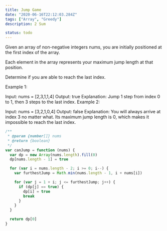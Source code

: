 ```yaml
---
title: Jump Game
date: "2020-06-16T22:12:03.284Z"
tags: ["Array", "Greedy"]
description: 2 Sum

status: todo
---
```


Given an array of non-negative integers nums, you are initially positioned at the first index of the array.

Each element in the array represents your maximum jump length at that position.

Determine if you are able to reach the last index.

Example 1:

Input: nums = [2,3,1,1,4]
Output: true
Explanation: Jump 1 step from index 0 to 1, then 3 steps to the last index.
Example 2:

Input: nums = [3,2,1,0,4]
Output: false
Explanation: You will always arrive at index 3 no matter what. Its maximum jump length is 0, which makes it impossible to reach the last index.

```javascript
/**
 * @param {number[]} nums
 * @return {boolean}
 */
var canJump = function (nums) {
  var dp = new Array(nums.length).fill(0)
  dp[nums.length - 1] = true

  for (var i = nums.length - 2; i >= 0; i--) {
    var furthestJump = Math.min(nums.length - 1, i + nums[i])

    for (var j = 1 + i; j <= furthestJump; j++) {
      if (dp[j] == true) {
        dp[i] = true
        break
      }
    }
  }

  return dp[0]
}
```
